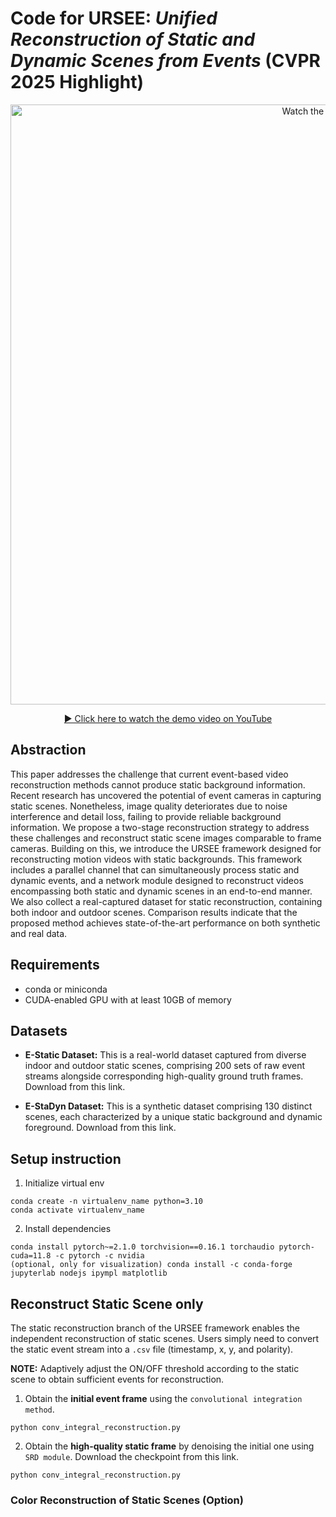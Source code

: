 # Code for URSEE: *Unified Reconstruction of Static and Dynamic Scenes from Events* (CVPR 2025 Highlight)

<p align="center">
  <a href="https://youtu.be/Zh8KF_SDGrU" target="_blank">
    <img src="https://img.youtube.com/vi/Zh8KF_SDGrU/maxresdefault.jpg" alt="Watch the video" width="960">
  </a>
</p>

<p align="center">
  <a href="https://youtu.be/Zh8KF_SDGrU" target="_blank">▶ Click here to watch the demo video on YouTube</a>
</p>

## Abstraction

This paper addresses the challenge that current event-based video reconstruction methods cannot produce static background information. Recent research has uncovered the potential of event cameras in capturing static scenes. Nonetheless, image quality deteriorates due to noise interference and detail loss, failing to provide reliable background information. We propose a two-stage reconstruction strategy to address these challenges and reconstruct static scene images comparable to frame cameras. Building on this, we introduce the URSEE framework designed for reconstructing motion videos with static backgrounds. This framework includes a parallel channel that can simultaneously process static and dynamic events, and a network module designed to reconstruct videos encompassing both static and dynamic scenes in an end-to-end manner. We also collect a real-captured dataset for static reconstruction, containing both indoor and outdoor scenes. Comparison results indicate that the proposed method achieves state-of-the-art performance on both synthetic and real data.

## Requirements

- conda or miniconda  
- CUDA-enabled GPU with at least 10GB of memory

## Datasets

- **E-Static Dataset:**
  This is a real-world dataset captured from diverse indoor and outdoor static scenes, comprising 200 sets of raw event streams alongside corresponding high-quality ground truth frames. Download from this link.

- **E-StaDyn Dataset:**
  This is a synthetic dataset comprising 130 distinct scenes, each characterized by a unique static background and dynamic foreground. Download from this link.

## Setup instruction

1. Initialize virtual env
```
conda create -n virtualenv_name python=3.10
conda activate virtualenv_name
```
   
2. Install dependencies
```
conda install pytorch~=2.1.0 torchvision==0.16.1 torchaudio pytorch-cuda=11.8 -c pytorch -c nvidia
(optional, only for visualization) conda install -c conda-forge jupyterlab nodejs ipympl matplotlib
```

## Reconstruct Static Scene only

The static reconstruction branch of the URSEE framework enables the independent reconstruction of static scenes. Users simply need to convert the static event stream into a <code>.csv</code> file (timestamp, x, y, and polarity).

**NOTE:** Adaptively adjust the ON/OFF threshold according to the static scene to obtain sufficient events for reconstruction.

1. Obtain the **initial event frame** using the `convolutional integration method`.
```
python conv_integral_reconstruction.py
```
2. Obtain the **high-quality static frame** by denoising the initial one using <code>SRD module</code>. Download the checkpoint from this link.
```
python conv_integral_reconstruction.py
```

### Color Reconstruction of Static Scenes (Option)
